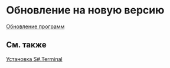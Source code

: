 # Обновление на новую версию

[Обновление программ](Installer_software_update.md)

## См. также

[Установка S\#.Terminal](Terminal_Installation.md)

